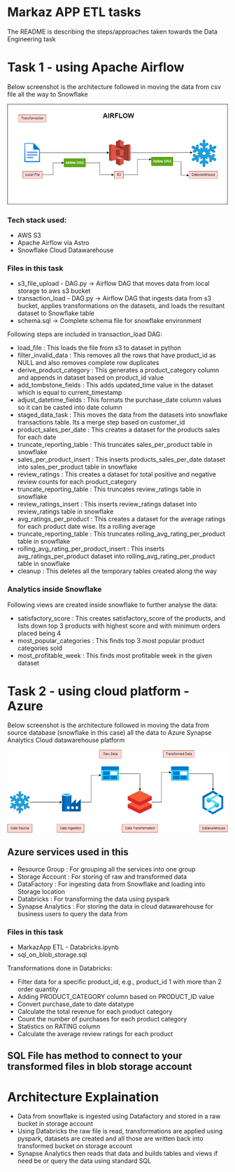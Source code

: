 # Markaz APP ETL tasks
The README is describing the steps/approaches taken towards the Data Engineering task

# Task 1 - using Apache Airflow

Below screenshot is the architecture followed in moving the data from csv file all the way to Snowflake

![Screenshot](images/datapipeline_airflow.png)

### Tech stack used:
- AWS S3
- Apache Airflow via Astro
- Snowflake Cloud Datawarehouse

### Files in this task

- s3_file_upload - DAG.py -> Airflow DAG that moves data from local storage to aws s3 bucket
- transaction_load - DAG.py -> Airflow DAG that ingests data from s3 bucket, applies transformations on the datasets, and loads the resultant dataset to Snowflake table
- schema.sql -> Complete schema file for snowflake environment

Following steps are included in transaction_load DAG:

- load_file : This loads the file from s3 to dataset in python
- filter_invalid_data : This removes all the rows that have product_id as NULL and also removes complete row duplicates 
- derive_product_category : This generates a product_category column and appends in dataset based on product_id value
- add_tombstone_fields : This adds updated_time value in the dataset which is equal to current_timestamp
- adjust_datetime_fields : This formats the purchase_date column values so it can be casted into date column
- staged_data_task : This moves the data from the datasets into snowflake transactions table. Its a merge step based on customer_id
- product_sales_per_date : This creates a dataset for the products sales for each date
- truncate_reporting_table : This truncates sales_per_product table in snowflake
- sales_per_product_insert : This inserts products_sales_per_date dataset into sales_per_product table in snowflake
- review_ratings : This creates a dataset for total positive and negative review counts for each product_category
- truncate_reporting_table : This truncates review_ratings table in snowflake
- review_ratings_insert : This inserts review_ratings dataset into review_ratings table in snowflake
- avg_ratings_per_product : This creates a dataset for the average ratings for each product date wise. Its a rolling average
- truncate_reporting_table : This truncates rolling_avg_rating_per_product table in snowflake
- rolling_avg_rating_per_product_insert : This inserts avg_ratings_per_product dataset into rolling_avg_rating_per_product table in snowflake
- cleanup : This deletes all the temporary tables created along the way

### Analytics inside Snowflake
Following views are created inside snowflake to further analyse the data:
- satisfactory_score : This creates satisfactory_score of the products, and lists down top 3 products with highest score and with minimum orders placed being 4
- most_popular_categories : This finds top 3 most popular product categories sold
- most_profitable_week : This finds most profitable week in the given dataset

# Task 2 - using cloud platform - Azure

Below screenshot is the architecture followed in moving the data from source database (snowflake in this case) all the data to Azure Synapse Analytics Cloud datawarehouse platform

![Screenshot](images/datapipeline_azure.png)

## Azure services used in this
- Resource Group : For grouping all the services into one group
- Storage Account : For storing of raw and transformed data
- DataFactory : For ingesting data from Snowflake and loading into Storage location
- Databricks : For transforming the data using pyspark
- Synapse Analytics : For storing the data in cloud datawarehouse for business users to query the data from

### Files in this task 
- MarkazApp ETL - Databricks.ipynb
- sql_on_blob_storage.sql

Transformations done in Databricks:
- Filter data for a specific product_id, e.g., product_id 1 with more than 2 order quantity
- Adding PRODUCT_CATEGORY column based on PRODUCT_ID value
- Convert purchase_date to date datatype
- Calculate the total revenue for each product category
- Count the number of purchases for each product category
- Statistics on RATING column
- Calculate the average review ratings for each product

## SQL File has method to connect to your transformed files in blob storage account

# Architecture Explaination

- Data from snowflake is ingested using Datafactory and stored in a raw bucket in storage account
- Using Databricks the raw file is read, transformations are applied using pyspark, datasets are created and all those are written back into transformed bucket on storage account
- Synapse Analytics then reads that data and builds tables and views if need be or query the data using standard SQL
  
